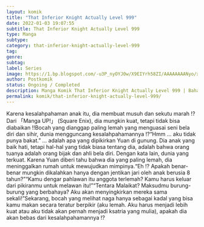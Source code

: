 ```yaml
---
layout: komik
title: "That Inferior Knight Actually Level 999"
date: 2022-01-03 19:07:55
subtitle: That Inferior Knight Actually Level 999
type: Manga
subtype: 
category: that-inferior-knight-actually-level-999
tag: 
genre: 
subtag: 
label: Series
image: https://1.bp.blogspot.com/-u3P_nyOYJ0w/X9EIYrh58ZI/AAAAAAAANyo/xdF4bVcwWQo-FV7gNby325YuAUEqwAqmwCLcBGAsYHQ/s72-c/that-inferior-knight-actually-level-999-717193-eJIueYMP.jpg
author: Postkomik
status: Ongoing / Completed
description: Manga Komik That Inferior Knight Actually Level 999 | Bahasa Indonesia
permalink: komik/that-inferior-knight-actually-level-999/
---
```


Karena kesalahpahaman anak itu, dia membuat musuh dan sekutu marah !?Dari 「Manga UP!」 (Square Enix), dia mungkin kuat, tetapi tidak bisa diabaikan !!Bocah yang dianggap paling lemah yang menguasai seni bela diri dan sihir, dunia mengguncang kesalahpahamannya !?“Hmm … aku tidak punya bakat.” … adalah apa yang dipikirkan Yuan di gunung. Dia anak yang baik hati, tetapi hal-hal yang tidak biasa tentang dia, adalah bahwa orang tuanya adalah orang bijak dan ahli bela diri. Dengan kata lain, dunia yang terkuat. Karena Yuan diberi tahu bahwa dia yang paling lemah, dia meninggalkan rumah untuk mewujudkan mimpinya.“Eh !? Apakah benar-benar mungkin dikalahkan hanya dengan jentikan jari oleh anak berusia 8 tahun?”“Kamu dengar pahlawan itu anggota terlemah? Kamu harus keluar dari pikiranmu untuk melawan itu!”“Tentara Malaikat? Maksudmu burung-burung yang berbahaya? Aku akan menyingkirkan mereka sama sekali!”Sekarang, bocah yang melihat naga hanya sebagai kadal yang bisa kamu makan secara teratur berpikir (aku lemah. Aku harus menjadi lebih kuat atau aku tidak akan pernah menjadi ksatria yang mulia), apakah dia akan bebas dari kesalahpahamannya !?
